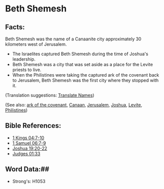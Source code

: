 # Beth Shemesh #

## Facts: ##

Beth Shemesh was the name of a Canaanite city approximately 30 kilometers west of Jerusalem.

* The Israelites captured Beth Shemesh during the time of Joshua's leadership.
* Beth Shemesh was a city that was set aside as a place for the Levite priests to live.
* When the Philistines were taking the captured ark of the covenant back to Jerusalem, Beth Shemesh was the first city where they stopped with it.

(Translation suggestions: [Translate Names](rc://en/ta/man/translate/translate-names))

(See also: [ark of the covenant](../other/arkofthecovenant.md), [Canaan](../other/canaan.md), [Jerusalem](../other/jerusalem.md), [Joshua](../other/joshua.md), [Levite](../other/levite.md), [Philistines](../other/philistines.md))

## Bible References: ##

* [1 Kings 04:7-10](rc://en/tn/help/1ki/04/07)
* [1 Samuel 06:7-9](rc://en/tn/help/1sa/06/07)
* [Joshua 19:20-22](rc://en/tn/help/jos/19/20)
* [Judges 01:33](rc://en/tn/help/jdg/01/33)

## Word Data:##

* Strong's: H1053

